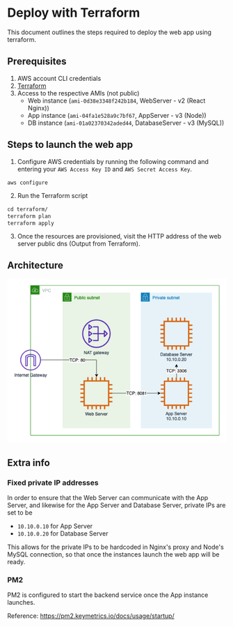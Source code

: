 # Deploy with Terraform

This document outlines the steps required to deploy the web app using terraform.

## Prerequisites
1. AWS account CLI credentials
2. [Terraform](https://learn.hashicorp.com/tutorials/terraform/install-cli) 
3. Access to the respective AMIs (not public)
    * Web instance (`ami-0d38e3348f242b184`, WebServer - v2 (React Nginx)) 
    * App instance (`ami-04fa1e528a9c7bf67`, AppServer - v3 (Node))
    * DB instance (`ami-01a02370342aded44`, DatabaseServer - v3 (MySQL))

## Steps to launch the web app

1. Configure AWS credentials by running the following command and entering your `AWS Access Key ID` and `AWS Secret Access Key`.
```
aws configure
```
2. Run the Terraform script
```
cd terraform/
terraform plan
terraform apply
```
3. Once the resources are provisioned, visit the HTTP address of the web server public dns (Output from Terraform).

## Architecture
![alt text](architecture.png)

## Extra info

### Fixed private IP addresses
In order to ensure that the Web Server can communicate with the App Server, and likewise for the App Server and Database Server, private IPs are set to be 
* `10.10.0.10` for App Server
* `10.10.0.20` for Database Server

This allows for the private IPs to be hardcoded in Nginx's proxy and Node's MySQL connection, so that once the instances launch the web app will be ready.

### PM2
PM2 is configured to start the backend service once the App instance launches.

Reference: https://pm2.keymetrics.io/docs/usage/startup/